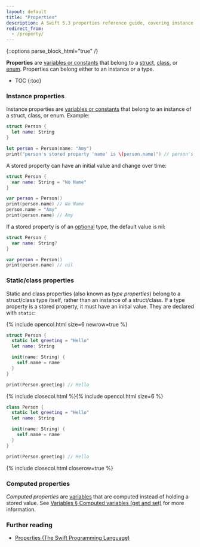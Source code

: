 ```yaml
---
layout: default
title: "Properties"
description: A Swift 5.3 properties reference guide, covering instance properties, static/class properties, and computed properties.
redirect_from: 
  - /property/
---
```

{::options parse_block_html="true" /}

**Properties** are [variables or constants](/variables) that belong to a [struct](/structs-and-classes), [class](/structs-and-classes), or [enum](/enums). Properties can belong either to an instance or a type.

* TOC
{:toc}

### Instance properties

Instance properties are [variables or constants](/variables) that belong to an instance of a struct, class, or enum. Example:

```swift
struct Person {
  let name: String
}

let person = Person(name: "Amy")
print("person's stored property 'name' is \(person.name)") // person's stored property 'name' is Amy
```

A stored property can have an initial value and change over time:

```swift
struct Person {
  var name: String = "No Name"
}

var person = Person()
print(person.name) // No Name
person.name = "Amy"
print(person.name) // Amy
```

If a stored property is of an [optional](/optionals) type, the default value is nil:

```swift
struct Person {
  var name: String?
}

var person = Person()
print(person.name) // nil
```

### Static/class properties

Static and class properties (also known as _type properties_) belong to a struct/class type itself, rather than an instance of a struct/class. If a type property is a stored property, it must have an initial value. They are declared with `static`:

{% include opencol.html size=6 newrow=true %}

```swift
struct Person {
  static let greeting = "Hello"
  let name: String

  init(name: String) {
    self.name = name
  }
}

print(Person.greeting) // Hello
```

{% include closecol.html %}{% include opencol.html size=6 %}

```swift
class Person {
  static let greeting = "Hello"
  let name: String

  init(name: String) {
    self.name = name
  }
}

print(Person.greeting) // Hello
```

{% include closecol.html closerow=true %}

### Computed properties

_Computed properties_ are [variables](/variables) that are computed instead of holding a stored value. See [Variables § Computed variables (get and set)](/variables/#computed-variables-get-and-set) for more information.

### Further reading

* [Properties (The Swift Programming Language)](https://docs.swift.org/swift-book/LanguageGuide/Properties.html)
